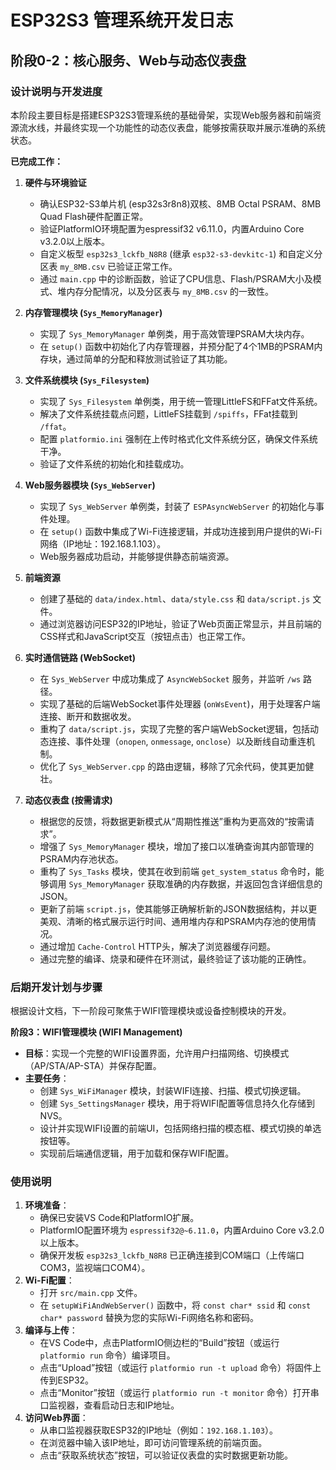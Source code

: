 # ESP32S3 管理系统开发日志

## 阶段0-2：核心服务、Web与动态仪表盘

### 设计说明与开发进度

本阶段主要目标是搭建ESP32S3管理系统的基础骨架，实现Web服务器和前端资源流水线，并最终实现一个功能性的动态仪表盘，能够按需获取并展示准确的系统状态。

**已完成工作：**

1.  **硬件与环境验证**
    *   确认ESP32-S3单片机 (esp32s3r8n8)双核、8MB Octal PSRAM、8MB Quad Flash硬件配置正常。
    *   验证PlatformIO环境配置为espressif32 v6.11.0，内置Arduino Core v3.2.0以上版本。
    *   自定义板型 `esp32s3_lckfb_N8R8` (继承 `esp32-s3-devkitc-1`) 和自定义分区表 `my_8MB.csv` 已验证正常工作。
    *   通过 `main.cpp` 中的诊断函数，验证了CPU信息、Flash/PSRAM大小及模式、堆内存分配情况，以及分区表与 `my_8MB.csv` 的一致性。

2.  **内存管理模块 (`Sys_MemoryManager`)**
    *   实现了 `Sys_MemoryManager` 单例类，用于高效管理PSRAM大块内存。
    *   在 `setup()` 函数中初始化了内存管理器，并预分配了4个1MB的PSRAM内存块，通过简单的分配和释放测试验证了其功能。

3.  **文件系统模块 (`Sys_Filesystem`)**
    *   实现了 `Sys_Filesystem` 单例类，用于统一管理LittleFS和FFat文件系统。
    *   解决了文件系统挂载点问题，LittleFS挂载到 `/spiffs`，FFat挂载到 `/ffat`。
    *   配置 `platformio.ini` 强制在上传时格式化文件系统分区，确保文件系统干净。
    *   验证了文件系统的初始化和挂载成功。

4.  **Web服务器模块 (`Sys_WebServer`)**
    *   实现了 `Sys_WebServer` 单例类，封装了 `ESPAsyncWebServer` 的初始化与事件处理。
    *   在 `setup()` 函数中集成了Wi-Fi连接逻辑，并成功连接到用户提供的Wi-Fi网络（IP地址：192.168.1.103）。
    *   Web服务器成功启动，并能够提供静态前端资源。

5.  **前端资源**
    *   创建了基础的 `data/index.html`、`data/style.css` 和 `data/script.js` 文件。
    *   通过浏览器访问ESP32的IP地址，验证了Web页面正常显示，并且前端的CSS样式和JavaScript交互（按钮点击）也正常工作。

6.  **实时通信链路 (WebSocket)**
    *   在 `Sys_WebServer` 中成功集成了 `AsyncWebSocket` 服务，并监听 `/ws` 路径。
    *   实现了基础的后端WebSocket事件处理器 (`onWsEvent`)，用于处理客户端连接、断开和数据收发。
    *   重构了 `data/script.js`，实现了完整的客户端WebSocket逻辑，包括动态连接、事件处理（`onopen`, `onmessage`, `onclose`）以及断线自动重连机制。
    *   优化了 `Sys_WebServer.cpp` 的路由逻辑，移除了冗余代码，使其更加健壮。

7.  **动态仪表盘 (按需请求)**
    *   根据您的反馈，将数据更新模式从“周期性推送”重构为更高效的“按需请求”。
    *   增强了 `Sys_MemoryManager` 模块，增加了接口以准确查询其内部管理的PSRAM内存池状态。
    *   重构了 `Sys_Tasks` 模块，使其在收到前端 `get_system_status` 命令时，能够调用 `Sys_MemoryManager` 获取准确的内存数据，并返回包含详细信息的JSON。
    *   更新了前端 `script.js`，使其能够正确解析新的JSON数据结构，并以更美观、清晰的格式展示运行时间、通用堆内存和PSRAM内存池的使用情况。
    *   通过增加 `Cache-Control` HTTP头，解决了浏览器缓存问题。
    *   通过完整的编译、烧录和硬件在环测试，最终验证了该功能的正确性。

### 后期开发计划与步骤

根据设计文档，下一阶段可聚焦于WIFI管理模块或设备控制模块的开发。

**阶段3：WIFI管理模块 (WIFI Management)**
*   **目标**：实现一个完整的WIFI设置界面，允许用户扫描网络、切换模式（AP/STA/AP-STA）并保存配置。
*   **主要任务**：
    *   创建 `Sys_WiFiManager` 模块，封装WIFI连接、扫描、模式切换逻辑。
    *   创建 `Sys_SettingsManager` 模块，用于将WIFI配置等信息持久化存储到NVS。
    *   设计并实现WIFI设置的前端UI，包括网络扫描的模态框、模式切换的单选按钮等。
    *   实现前后端通信逻辑，用于加载和保存WIFI配置。

### 使用说明

1.  **环境准备**：
    *   确保已安装VS Code和PlatformIO扩展。
    *   PlatformIO配置环境为 `espressif32@~6.11.0`，内置Arduino Core v3.2.0以上版本。
    *   确保开发板 `esp32s3_lckfb_N8R8` 已正确连接到COM端口（上传端口COM3，监视端口COM4）。
2.  **Wi-Fi配置**：
    *   打开 `src/main.cpp` 文件。
    *   在 `setupWiFiAndWebServer()` 函数中，将 `const char* ssid` 和 `const char* password` 替换为您的实际Wi-Fi网络名称和密码。
3.  **编译与上传**：
    *   在VS Code中，点击PlatformIO侧边栏的“Build”按钮（或运行 `platformio run` 命令）编译项目。
    *   点击“Upload”按钮（或运行 `platformio run -t upload` 命令）将固件上传到ESP32。
    *   点击“Monitor”按钮（或运行 `platformio run -t monitor` 命令）打开串口监视器，查看启动日志和IP地址。
4.  **访问Web界面**：
    *   从串口监视器获取ESP32的IP地址（例如：`192.168.1.103`）。
    *   在浏览器中输入该IP地址，即可访问管理系统的前端页面。
    *   点击“获取系统状态”按钮，可以验证仪表盘的实时数据更新功能。